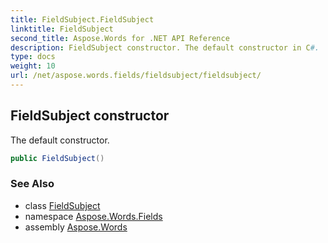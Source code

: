 ```yaml
---
title: FieldSubject.FieldSubject
linktitle: FieldSubject
second_title: Aspose.Words for .NET API Reference
description: FieldSubject constructor. The default constructor in C#.
type: docs
weight: 10
url: /net/aspose.words.fields/fieldsubject/fieldsubject/
---
```

## FieldSubject constructor

The default constructor.

```csharp
public FieldSubject()
```

### See Also

* class [FieldSubject](../)
* namespace [Aspose.Words.Fields](../../fieldsubject/)
* assembly [Aspose.Words](../../../)
